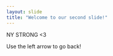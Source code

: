 ```yaml
---
layout: slide
title: "Welcome to our second slide!"
---
```

NY STRONG <3


Use the left arrow to go back!
